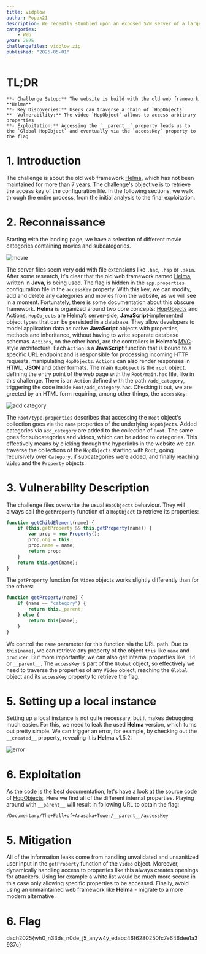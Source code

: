 ```yaml
---
title: vidplow
author: Popax21
description: We recently stumbled upon an exposed SVN server of a large multimedia corporation, containing some of their backend application and internal tooling code. However, the access keys seem to not be the ones used in production - the real ones should fetch us quite a high price though, if we manage to get our hands on them that is. Just one problem - the tech stack seems to be really obscure, and no one on our team seems to have any clue what the heck is going on. Can you take a look, and maybe find some vulnerabilities in this thing?
categories:
    - Web
year: 2025
challengefiles: vidplow.zip
published: "2025-05-01"
---
```


# TL;DR<a id="TL;DR"></a>
    **- Challenge Setup:** The website is build with the old web framework **Helma**
    **- Key Discoveries:** Users can traverse a chain of `HopObjects`
    **- Vulnerability:** The video `HopObject` allows to access arbitrary properties
    **- Exploitation:** Accessing the `__parent__` property leads us to the `Global HopObject` and eventually via the `accessKey` property to the flag

# 1. Introduction<a id="introduction"></a>
The challenge is about the old web framework [Helma](https://github.com/helma-org/helma), which has not been maintained for more than 7 years. The challenge's objective is to retrieve the access key of the configuration file.
<span>
In the following sections, we walk through the entire process, from the initial analysis to the final exploitation.

# 2. Reconnaissance<a id="reconnaissance"></a>
Starting with the landing page, we have a selection of different movie categories containing movies and subcategories.

![movie](ctf/writeups/cscg/vidplow/movie.png "movie")

The server files seem very odd with file extensions like `.hac`, `.hsp` or `.skin`. After some research, it's clear that the old web framework named [Helma](https://github.com/helma-org/helma), written in **Java**, is being used. The flag is hidden in the `app.properties` configuration file in the `accessKey` property. With this key, we can modify, add and delete any categories and movies from the website, as we will see in a moment. Fortunately, there is some documentation about this obscure framework.
<span>
**Helma** is organized around two core concepts: [HopObjects](https://helma.serverjs.org/welcome/intro/hopobjects) and [Actions](https://helma.serverjs.org/welcome/intro/actions). `HopObjects` are Helma’s server‐side, **JavaScript**‐implemented object types that can be persisted in a database. They allow developers to model application data as native **JavaScript** objects with properties, methods and inheritance, without having to write separate database schemas. `Actions`, on the other hand, are the controllers in **Helma’s** [MVC](https://de.wikipedia.org/wiki/Model_View_Controller)‐style architecture. Each `Action` is a **JavaScript** function that is bound to a specific URL endpoint and is responsible for processing incoming HTTP requests, manipulating `HopObjects`. `Actions` can also render responses in **HTML**, **JSON** and other formats.
<span>
The main `HopObject` is the `root` object, defining the entry point of the web page with the `Root/main.hac` file, like in this challenge. There is an `Action` defined with the path `/add_category`, triggering the code inside `Root/add_category.hac`. Checking it out, we are greeted by an HTML form requiring, among other things, the `accessKey`:

![add category](ctf/writeups/cscg/vidplow/add_category.png "add category")

The `Root/type.properties` describes that accessing the `Root` object's collection goes via the `name` properties of the underlying `HopObjects`. Added categories via `add_category` are added to the collection of `Root`. The same goes for subcategories and videos, which can be added to categories. This effectively means by clicking through the hyperlinks in the website we can traverse the collections of the `HopObjects` starting with `Root`, going recursively over `Category`, if subcategories were added, and finally reaching `Video` and the `Property` objects.

# 3. Vulnerability Description<a id="vulnerability description"></a>
The challenge files overwrite the usual `HopObjects` behaviour. They will always call the `getProperty` function of a `HopObject` to retrieve its properties:

```javascript
function getChildElement(name) {
    if (this.getProperty && this.getProperty(name)) {
        var prop = new Property();
        prop.obj = this;
        prop.name = name;
        return prop;
    }
    return this.get(name);
}
```

The `getProperty` function for `Video` objects works slightly differently than for the others:

```javascript
function getProperty(name) {
    if (name == "category") {
        return this._parent;
    } else {
        return this[name];
    }
}
```

We control the `name` parameter for this function via the URL path. Due to `this[name]`, we can retrieve any property of the object `this` like `name` and `producer`. But more importantly, we can also get internal properties like `_id` or `__parent__`. The `accessKey` is part of the `Global` object, so effectively we need to traverse the properties of any `Video` object, reaching the `Global` object and its `accessKey` property to retrieve the flag.

# 5. Setting up a local instance<a id="setting up a local instance"></a>
Setting up a local instance is not quite necessary, but it makes debugging much easier. For this, we need to leak the used **Helma** version, which turns out pretty simple. We can trigger an error, for example, by checking out the `__created__` property, revealing it is **Helma** v1.5.2:

![error](ctf/writeups/cscg/vidplow/error.png "error")

# 6. Exploitation<a id="exploitation"></a>
As the code is the best documentation, let's have a look at the source code of [HopObjects](https://github.com/helma-org/helma/blob/helma_1_5_2/src/helma/scripting/rhino/HopObject.java#L890). Here we find all of the different internal properties. Playing around with `__parent__` will result in following URL to obtain the flag:

```
/Documentary/The+Fall+of+Arasaka+Tower/__parent__/accessKey
```

# 5. Mitigation<a id="mitigation"></a>
All of the information leaks come from handling unvalidated and unsanitized user input in the `getProperty` function of the `Video` object. Moreover, dynamically handling access to properties like this always creates openings for attackers. Using for example a white list would be much more secure in this case only allowing specific properties to be accessed. Finally, avoid using an unmaintained web framework like **Helma** - migrate to a more modern alternative.

# 6. Flag<a id="flag"></a>
dach2025{wh0_n33ds_n0de_j5_anyw4y_edabc46f6280250fc7e646dee1a3937c}
